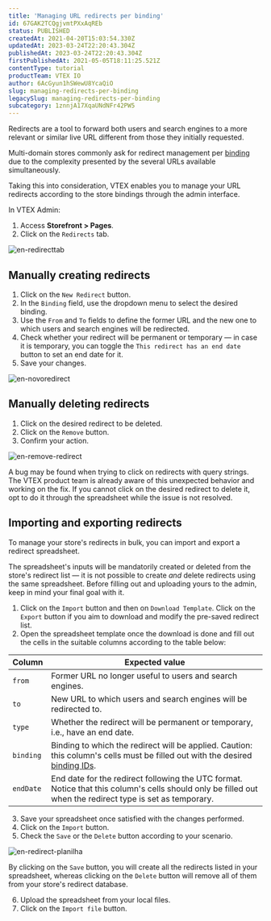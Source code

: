 ```yaml
---
title: 'Managing URL redirects per binding'
id: 67GAK2TCQgjvmtPXxAqREb
status: PUBLISHED
createdAt: 2021-04-20T15:03:54.330Z
updatedAt: 2023-03-24T22:20:43.304Z
publishedAt: 2023-03-24T22:20:43.304Z
firstPublishedAt: 2021-05-05T18:11:25.521Z
contentType: tutorial
productTeam: VTEX IO
author: 6AcGyun1hSWewU8YcaQiO
slug: managing-redirects-per-binding
legacySlug: managing-redirects-per-binding
subcategory: 1znnjA17XqaUNdNFr42PW5
---
```


Redirects are a tool to forward both users and search engines to a more relevant or similar live URL different from those they initially requested.

Multi-domain stores commonly ask for redirect management per [binding](https://help.vtex.com/en/tutorial/what-is-binding--4NcN3NJd0IeYccgWCI8O2W) due to the complexity presented by the several URLs available simultaneously. 

Taking this into consideration, VTEX enables you to manage your URL redirects according to the store bindings through the admin interface.

In VTEX Admin:

1. Access **Storefront > Pages**.
2. Click on the `Redirects` tab.

![en-redirecttab](//images.ctfassets.net/alneenqid6w5/7G20PhFKWBFNKmvN2T8MFo/4b88bd44abc30aa3af4e0f9ca8557e3e/new-redirect.png)

## Manually creating redirects

1. Click on the `New Redirect` button.
2. In the `Binding` field, use the dropdown menu to select the desired binding.
3. Use the `From` and `To` fields to define the former URL and the new one to which users and search engines will be redirected.
4. Check whether your redirect will be permanent or temporary — in case it is temporary, you can toggle the `This redirect has an end date` button to set an end date for it. 
5. Save your changes.

![en-novoredirect](//images.ctfassets.net/alneenqid6w5/4CdPssJV4wAfbvr0ZB2ugi/2d3efd147908ec9e1da471403cba2cf9/redirect-novo.png)

## Manually deleting redirects

1. Click on the desired redirect to be deleted.
2. Click on the `Remove` button.
3. Confirm your action. 

![en-remove-redirect](//images.ctfassets.net/alneenqid6w5/4Ki1noxgrPgStT4wZGbrCk/7de9c0c5b3a4b9c734657c96ae20cccf/remove-redirect.png)

<div class="alert alert-warning">
A bug may be found when trying to click on redirects with query strings. The VTEX product team is already aware of this unexpected behavior and working on the fix. If you cannot click on the desired redirect to delete it, opt to do it through the spreadsheet while the issue is not resolved. 
</div>

## Importing and exporting redirects

To manage your store's redirects in bulk, you can import and export a redirect spreadsheet. 

<div class="alert alert-warning">
The spreadsheet's inputs will be mandatorily created or deleted from the store's redirect list — it is not possible to create <i>and</i> delete redirects using the same spreadsheet. Before filling out and uploading yours to the admin, keep in mind your final goal with it.
</div>

1. Click on the `Import` button and then on `Download Template`. Click on the `Export` button if you aim to download and modify the pre-saved redirect list. 
2. Open the spreadsheet template once the download is done and fill out the cells in the suitable columns according to the table below:

  | Column     | Expected value    |
| ---------- | ----------------- |
| `from`     | Former URL no longer useful to users and search engines. |
| `to`       | New URL to which users and search engines will be redirected to. |
| `type`     | Whether the redirect will be permanent or temporary, i.e., have an end date. |
| `binding`  | Binding to which the redirect will be applied. Caution: this column's cells must be filled out with the desired [binding IDs](https://developers.vtex.com/vtex-developer-docs/docs/checking-your-stores-binding-id). |
| `endDate`  | End date for the redirect following the UTC format. Notice that this column's cells should only be filled out when the redirect type is set as temporary. |

3. Save your spreadsheet once satisfied with the changes performed. 
4. Click on the `Import` button.
5. Check the `Save` or the `Delete` button according to your scenario.

  ![en-redirect-planilha](//images.ctfassets.net/alneenqid6w5/1LA0kpUcu5NhfUgWWhkjea/b83ae63b44fa2367877b00daf47467c7/redirect-planilha.png)

  <div class="alert alert-warning">
By clicking on the <code>Save</code> button, you will create all the redirects listed in your spreadsheet, whereas clicking on the <code>Delete</code> button will remove all of them from your store's redirect database.
</div>

6. Upload the spreadsheet from your local files.
7. Click on the `Import file` button.
